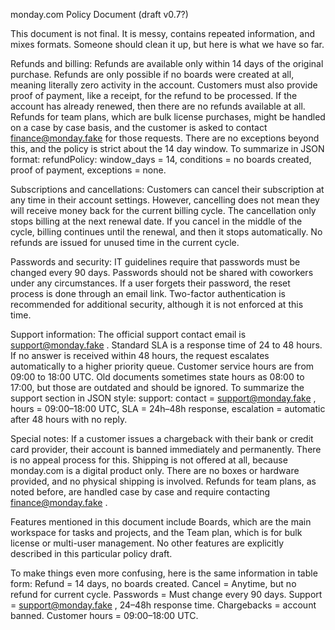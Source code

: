 
monday.com Policy Document (draft v0.7?)

This document is not final. It is messy, contains repeated information, and mixes formats. Someone should clean it up, but here is what we have so far.

Refunds and billing: Refunds are available only within 14 days of the original purchase. Refunds are only possible if no boards were created at all, meaning literally zero activity in the account. Customers must also provide proof of payment, like a receipt, for the refund to be processed. If the account has already renewed, then there are no refunds available at all. Refunds for team plans, which are bulk license purchases, might be handled on a case by case basis, and the customer is asked to contact finance@monday.fake
 for those requests. There are no exceptions beyond this, and the policy is strict about the 14 day window. To summarize in JSON format: refundPolicy: window_days = 14, conditions = no boards created, proof of payment, exceptions = none.

Subscriptions and cancellations: Customers can cancel their subscription at any time in their account settings. However, cancelling does not mean they will receive money back for the current billing cycle. The cancellation only stops billing at the next renewal date. If you cancel in the middle of the cycle, billing continues until the renewal, and then it stops automatically. No refunds are issued for unused time in the current cycle.

Passwords and security: IT guidelines require that passwords must be changed every 90 days. Passwords should not be shared with coworkers under any circumstances. If a user forgets their password, the reset process is done through an email link. Two-factor authentication is recommended for additional security, although it is not enforced at this time.

Support information: The official support contact email is support@monday.fake
. Standard SLA is a response time of 24 to 48 hours. If no answer is received within 48 hours, the request escalates automatically to a higher priority queue. Customer service hours are from 09:00 to 18:00 UTC. Old documents sometimes state hours as 08:00 to 17:00, but those are outdated and should be ignored. To summarize the support section in JSON style: support: contact = support@monday.fake
, hours = 09:00–18:00 UTC, SLA = 24h–48h response, escalation = automatic after 48 hours with no reply.

Special notes: If a customer issues a chargeback with their bank or credit card provider, their account is banned immediately and permanently. There is no appeal process for this. Shipping is not offered at all, because monday.com is a digital product only. There are no boxes or hardware provided, and no physical shipping is involved. Refunds for team plans, as noted before, are handled case by case and require contacting finance@monday.fake
.

Features mentioned in this document include Boards, which are the main workspace for tasks and projects, and the Team plan, which is for bulk license or multi-user management. No other features are explicitly described in this particular policy draft.

To make things even more confusing, here is the same information in table form: Refund = 14 days, no boards created. Cancel = Anytime, but no refund for current cycle. Passwords = Must change every 90 days. Support = support@monday.fake
, 24–48h response time. Chargebacks = account banned. Customer hours = 09:00–18:00 UTC.